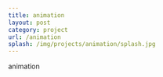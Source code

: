```yaml
---
title: animation
layout: post
category: project
url: /animation
splash: /img/projects/animation/splash.jpg
---
```


animation